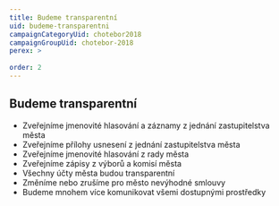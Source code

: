 ```yaml
---
title: Budeme transparentní
uid: budeme-transparentni
campaignCategoryUid: chotebor2018
campaignGroupUid: chotebor-2018
perex: >
  
order: 2
---
```


## Budeme transparentní

* Zveřejníme jmenovité hlasování a záznamy z jednání zastupitelstva města
* Zveřejníme přílohy usnesení z jednání zastupitelstva města
* Zveřejníme jmenovité hlasování z rady města
* Zveřejníme zápisy z výborů a komisí města
* Všechny účty města budou transparentní
* Změníme nebo zrušíme pro město nevýhodné smlouvy
* Budeme mnohem více komunikovat všemi dostupnými prostředky
